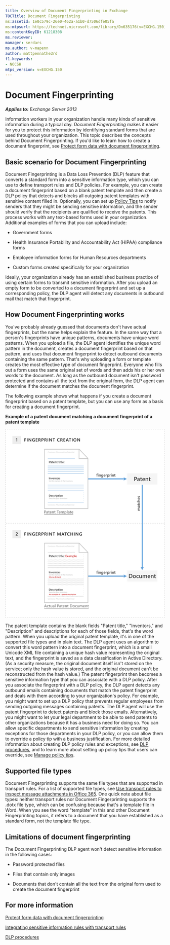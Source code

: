 ```yaml
---
title: Overview of Document Fingerprinting in Exchange
TOCTitle: Document Fingerprinting
ms:assetid: 1e0c579c-26e0-462a-a1b0-d7506dfe05fa
ms:mtpsurl: https://technet.microsoft.com/library/Dn635176(v=EXCHG.150)
ms:contentKeyID: 61218308
ms.reviewer: 
manager: serdars
ms.author: v-mapenn
author: mattpennathe3rd
f1.keywords:
- NOCSH
mtps_version: v=EXCHG.150
---
```


# Document Fingerprinting

_**Applies to:** Exchange Server 2013_

Information workers in your organization handle many kinds of sensitive information during a typical day. *Document Fingerprinting* makes it easier for you to protect this information by identifying standard forms that are used throughout your organization. This topic describes the concepts behind Document Fingerprinting. If you'd like to learn how to create a document fingerprint, see [Protect form data with document fingerprinting](https://docs.microsoft.com/exchange/security-and-compliance/data-loss-prevention/protect-data-with-fingerprinting).

## Basic scenario for Document Fingerprinting

Document Fingerprinting is a Data Loss Prevention (DLP) feature that converts a standard form into a sensitive information type, which you can use to define transport rules and DLP policies. For example, you can create a document fingerprint based on a blank patent template and then create a DLP policy that detects and blocks all outgoing patent templates with sensitive content filled in. Optionally, you can set up [Policy Tips](https://docs.microsoft.com/exchange/security-and-compliance/data-loss-prevention/policy-tips) to notify senders that they might be sending sensitive information, and the sender should verify that the recipients are qualified to receive the patents. This process works with any text-based forms used in your organization. Additional examples of forms that you can upload include:

  - Government forms

  - Health Insurance Portability and Accountability Act (HIPAA) compliance forms

  - Employee information forms for Human Resources departments

  - Custom forms created specifically for your organization

Ideally, your organization already has an established business practice of using certain forms to transmit sensitive information. After you upload an empty form to be converted to a document fingerprint and set up a corresponding policy, the DLP agent will detect any documents in outbound mail that match that fingerprint.

## How Document Fingerprinting works

You've probably already guessed that documents don't have actual fingerprints, but the name helps explain the feature. In the same way that a person's fingerprints have unique patterns, documents have unique word patterns. When you upload a file, the DLP agent identifies the unique word pattern in the document, creates a document fingerprint based on that pattern, and uses that document fingerprint to detect outbound documents containing the same pattern. That's why uploading a form or template creates the most effective type of document fingerprint. Everyone who fills out a form uses the same original set of words and then adds his or her own words to the document. As long as the outbound document isn't password protected and contains all the text from the original form, the DLP agent can determine if the document matches the document fingerprint.

The following example shows what happens if you create a document fingerprint based on a patent template, but you can use any form as a basis for creating a document fingerprint.

**Example of a patent document matching a document fingerprint of a patent template**

![A patent document matching a document fingerprint.](images/Dn635176.9c952770-2cd4-4f62-9735-6d073344be7f(EXCHG.150).png "A patent document matching a document fingerprint.")

The patent template contains the blank fields "Patent title," "Inventors," and "Description" and descriptions for each of those fields, that's the word pattern. When you upload the original patent template, it's in one of the supported file types and in plain text. The DLP agent uses an algorithm to convert this word pattern into a document fingerprint, which is a small Unicode XML file containing a unique hash value representing the original text, and the fingerprint is saved as a data classification in Active Directory. (As a security measure, the original document itself isn't stored on the service; only the hash value is stored, and the original document can't be reconstructed from the hash value.) The patent fingerprint then becomes a sensitive information type that you can associate with a DLP policy. After you associate the fingerprint with a DLP policy, the DLP agent detects any outbound emails containing documents that match the patent fingerprint and deals with them according to your organization's policy. For example, you might want to set up a DLP policy that prevents regular employees from sending outgoing messages containing patents. The DLP agent will use the patent fingerprint to detect patents and block those emails. Alternatively, you might want to let your legal department to be able to send patents to other organizations because it has a business need for doing so. You can allow specific departments to send sensitive information by creating exceptions for those departments in your DLP policy, or you can allow them to override a policy tip with a business justification. For more detailed information about creating DLP policy rules and exceptions, see [DLP procedures](https://technet.microsoft.com/library/jj938003\(v=exchg.150\)), and to learn more about setting up policy tips that users can override, see [Manage policy tips](https://docs.microsoft.com/exchange/security-and-compliance/data-loss-prevention/manage-policy-tips).

## Supported file types

Document Fingerprinting supports the same file types that are supported in transport rules. For a list of supported file types, see [Use transport rules to inspect message attachments in Office 365](https://technet.microsoft.com/library/jj919236\(v=exchg.150\)). One quick note about file types: neither transport rules nor Document Fingerprinting supports the .dotx file type, which can be confusing because that's a template file in Word. When you see the word "template" in this and other Document Fingerprinting topics, it refers to a document that you have established as a standard form, not the template file type.

## Limitations of document fingerprinting

The Document Fingerprinting DLP agent won't detect sensitive information in the following cases:

  - Password protected files

  - Files that contain only images

  - Documents that don't contain all the text from the original form used to create the document fingerprint

## For more information

[Protect form data with document fingerprinting](https://docs.microsoft.com/exchange/security-and-compliance/data-loss-prevention/protect-data-with-fingerprinting)

[Integrating sensitive information rules with transport rules](https://docs.microsoft.com/exchange/security-and-compliance/data-loss-prevention/integrate-sensitive-information-rules)

[DLP procedures](https://technet.microsoft.com/library/jj938003\(v=exchg.150\))
